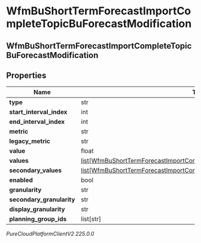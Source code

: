 # WfmBuShortTermForecastImportCompleteTopicBuForecastModification

## WfmBuShortTermForecastImportCompleteTopicBuForecastModification

## Properties

|Name | Type | Description | Notes|
|------------ | ------------- | ------------- | -------------|
| **type** | str |  | [optional] |
| **start_interval_index** | int |  | [optional] |
| **end_interval_index** | int |  | [optional] |
| **metric** | str |  | [optional] |
| **legacy_metric** | str |  | [optional] |
| **value** | float |  | [optional] |
| **values** | [list[WfmBuShortTermForecastImportCompleteTopicModificationIntervalOffsetValue]](WfmBuShortTermForecastImportCompleteTopicModificationIntervalOffsetValue) |  | [optional] |
| **secondary_values** | [list[WfmBuShortTermForecastImportCompleteTopicModificationIntervalOffsetValue]](WfmBuShortTermForecastImportCompleteTopicModificationIntervalOffsetValue) |  | [optional] |
| **enabled** | bool |  | [optional] |
| **granularity** | str |  | [optional] |
| **secondary_granularity** | str |  | [optional] |
| **display_granularity** | str |  | [optional] |
| **planning_group_ids** | list[str] |  | [optional] |



_PureCloudPlatformClientV2 225.0.0_
